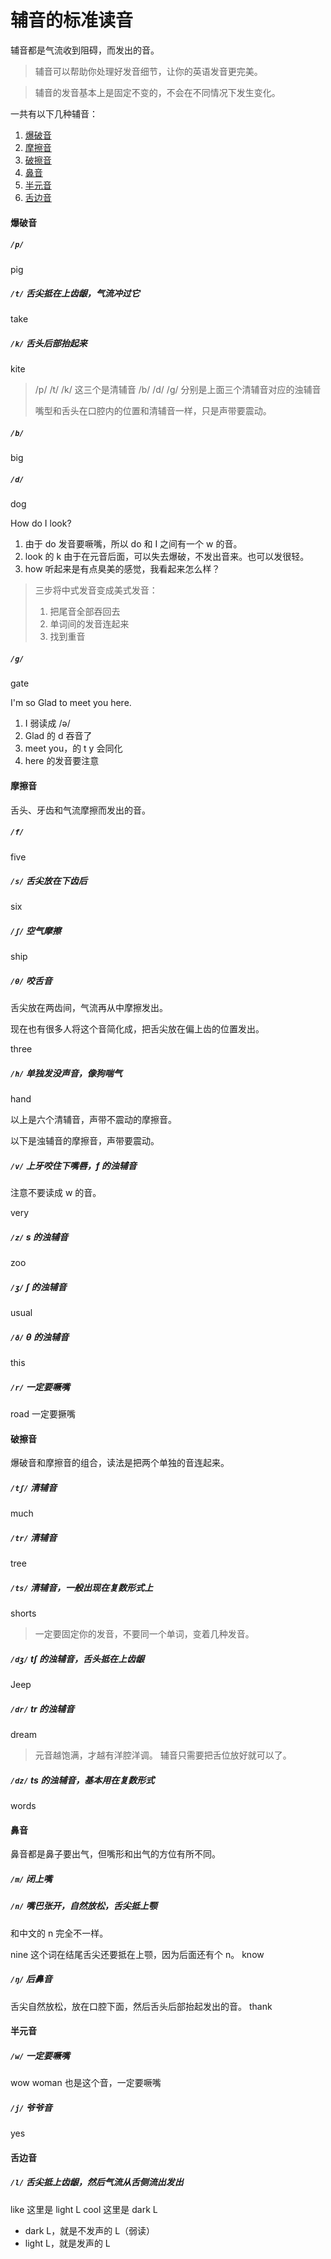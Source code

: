 # 辅音的标准读音



辅音都是气流收到阻碍，而发出的音。

> 辅音可以帮助你处理好发音细节，让你的英语发音更完美。

> 辅音的发音基本上是固定不变的，不会在不同情况下发生变化。

一共有以下几种辅音：
1. [爆破音](#爆破音)
2. [摩擦音](#摩擦音)
3. [破擦音](#破擦音)
4. [鼻音](#鼻音)
5. [半元音](#半元音)
6. [舌边音](#舌边音)

#### 爆破音

##### `/p/`

pig

##### `/t/` 舌尖抵在上齿龈，气流冲过它

take

##### `/k/` 舌头后部抬起来

kite

> /p/ /t/ /k/ 这三个是清辅音
> /b/ /d/ /g/ 分别是上面三个清辅音对应的浊辅音
>
> 嘴型和舌头在口腔内的位置和清辅音一样，只是声带要震动。

##### `/b/`

big

##### `/d/`

dog

How do I look?
1. 由于 do 发音要噘嘴，所以 do 和 I 之间有一个 w 的音。
2. look 的 k 由于在元音后面，可以失去爆破，不发出音来。也可以发很轻。
3. how 听起来是有点臭美的感觉，我看起来怎么样？

> 三步将中式发音变成美式发音：
> 1. 把尾音全部吞回去
> 2. 单词间的发音连起来
> 3. 找到重音

##### `/g/`

gate

I'm so Glad to meet you here.

1. I 弱读成 /ə/
2. Glad 的 d 吞音了
3. meet you，的 t y 会同化
4. here 的发音要注意

#### 摩擦音

舌头、牙齿和气流摩擦而发出的音。

##### `/f/`

five 

##### `/s/` 舌尖放在下齿后

six

##### `/ʃ/` 空气摩擦

ship

##### `/θ/` 咬舌音

舌尖放在两齿间，气流再从中摩擦发出。

现在也有很多人将这个音简化成，把舌尖放在偏上齿的位置发出。

three

##### `/h/` 单独发没声音，像狗喘气

hand

以上是六个清辅音，声带不震动的摩擦音。

以下是浊辅音的摩擦音，声带要震动。

##### `/v/` 上牙咬住下嘴唇，f 的浊辅音

注意不要读成 w 的音。

very

##### `/z/` s 的浊辅音

zoo

##### `/ʒ/` ʃ 的浊辅音

usual

##### `/ð/` θ 的浊辅音

this

##### `/r/` 一定要噘嘴

road 一定要撅嘴

#### 破擦音

爆破音和摩擦音的组合，读法是把两个单独的音连起来。

##### `/tʃ/` 清辅音

much

##### `/tr/` 清辅音

tree

##### `/ts/` 清辅音，一般出现在复数形式上

shorts

> 一定要固定你的发音，不要同一个单词，变着几种发音。

##### `/dʒ/` tʃ 的浊辅音，舌头抵在上齿龈

Jeep

##### `/dr/` tr 的浊辅音

dream

> 元音越饱满，才越有洋腔洋调。
> 辅音只需要把舌位放好就可以了。

##### `/dz/` ts 的浊辅音，基本用在复数形式

words

#### 鼻音

鼻音都是鼻子要出气，但嘴形和出气的方位有所不同。

##### `/m/` 闭上嘴

##### `/n/` 嘴巴张开，自然放松，舌尖抵上颚

和中文的 n 完全不一样。

nine 这个词在结尾舌尖还要抵在上颚，因为后面还有个 n。
know

##### `/ŋ/` 后鼻音

舌尖自然放松，放在口腔下面，然后舌头后部抬起发出的音。
thank

#### 半元音

##### `/w/` 一定要噘嘴

wow
woman 也是这个音，一定要噘嘴

##### `/j/` 爷爷音

yes

#### 舌边音

##### `/l/` 舌尖抵上齿龈，然后气流从舌侧流出发出

like 这里是 light L
cool 这里是 dark L

- dark L，就是不发声的 L（弱读）
- light L，就是发声的 L
